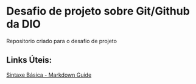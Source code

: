 # Desafio de projeto sobre Git/Github da DIO
Repositorio criado para o desafio de projeto

## Links Úteis:
[Sintaxe Básica - Markdown Guide](https://www.markdownguide.org)
